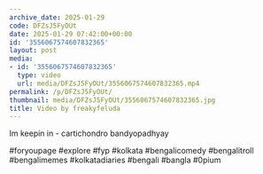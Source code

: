 ```yaml
---
archive_date: 2025-01-29
code: DFZsJ5FyOUt
date: 2025-01-29 07:42:00+00:00
id: '3556067574607832365'
layout: post
media:
- id: '3556067574607832365'
  type: video
  url: media/DFZsJ5FyOUt/3556067574607832365.mp4
permalink: /p/DFZsJ5FyOUt/
thumbnail: media/DFZsJ5FyOUt/3556067574607832365.jpg
title: Video by freakyfeluda
---
```


Im keepin in - cartichondro bandyopadhyay   
  
#foryoupage #explore #fyp #kolkata #bengalicomedy #bengalitroll #bengalimemes #kolkatadiaries #bengali #bangla #0pium